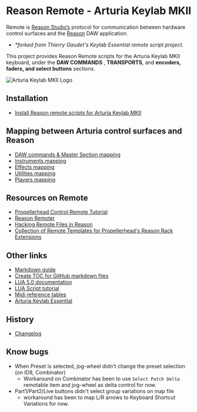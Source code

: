 # Reason Remote - Arturia Keylab MKII

Remote is [Reason Studioʼs](https://www.reasonstudios.com) protocol for communication between hardware control surfaces and the [Reason](https://www.reasonstudios.com/en/reason) DAW application.

* _*forked from Thierry Gaudet's Keylab Essential remote script project._


This project provides Reason Remote scripts for the Arturia Keylab MKII keyboard, under the **DAW COMMANDS** , **TRANSPORTS**, and  **encoders, faders, and select buttons** sections.


![Arturia Keylab MKII Logo](https://medias.arturia.net/images/products/keylab-mkII/keylab-mkII-image.png)

## Installation

* [Install Reason remote scripts for Arturia Keylab MKII](./docs/index.md)

## Mapping between Arturia control surfaces and Reason

* [DAW commands & Master Section mapping](./docs/daw-mapping.md)
* [Instruments mapping](./docs/instruments-mapping.md)
* [Effects mapping](./docs/effects-mapping.md)
* [Utilities mapping](./docs/utilities-mapping.md)
* [Players mapping](./docs/players-mapping.md)

## Resources on Remote

* [Propellerhead Control Remote Tutorial](https://www.reasonstudios.com/blog/control-remote)
* [Reason Remoter](http://www.reasonremoter.uk/)
* [Hacking Remote Files in Reason](https://www.soundonsound.com/techniques/hacking-remote-files-reason)
* [Collection of Remote Templates for Propellerhead's Reason Rack Extensions](https://github.com/LividInstruments/Reason_RE_Remote_Templates)

## Other links

* [Markdown guide](https://guides.github.com/pdfs/markdown-cheatsheet-online.pdf)
* [Create TOC for GitHub markdown files](https://imthenachoman.github.io/nGitHubTOC/)
* [LUA 5.0 documentation](http://www.lua.org/manual/5.0/.)
* [LUA Script tutorial](https://wxlua.developpez.com/tutoriels/lua/general/cours-complet/)
* [Midi reference tables](https://www.midi.org/specifications-old/category/reference-tables)
* [Arturia Keylab Essential](https://www.arturia.com/support/keylab-essential-start)

## History

* [Changelog](./CHANGELOG.md)

## Know bugs

* When Preset is selected, jog-wheel didn't change the preset selection (on ID8, Combinator)
  * Workaround on Combinator has been to use `Select Patch Delta` remotable item and jog-wheel as delta control for now.
* Part1/Part2/Live buttons didn't select group variations on map file
  * workaround has been to map L/R arrows to Keyboard Shortcut Variations for now.
